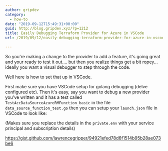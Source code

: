 ```yaml
---
author: gripdev
category:
  - how-to
date: "2019-09-12T15:49:31+00:00"
guid: http://blog.gripdev.xyz/?p=1212
title: Easily Debugging Terraform Provider for Azure in VSCode
url: /2019/09/12/easily-debugging-terraform-provider-for-azure-in-vscode/

---
```

So you're making a change to the provider to add a feature, it's going great and your ready to test it out.... but then you realize things get a bit ropey... ideally you want a visual debugger to step through the code.

Well here is how to set that up in VSCode.

First make sure you have VSCode setup for golang debugging (delve configured etc). Then it's easy, say you want to debug a new provider you've written and it has a test called `TestAccDataSourceAzureRMFunction_basic` in the file `data_source_function_test.go` then you can setup your `launch.json` file in VSCode to look like:

(Makes sure you replace the details in the `private.env` with your service principal and subscription details)

https://gist.github.com/lawrencegripper/94921efed78d6f1514b95b28ae073be6
